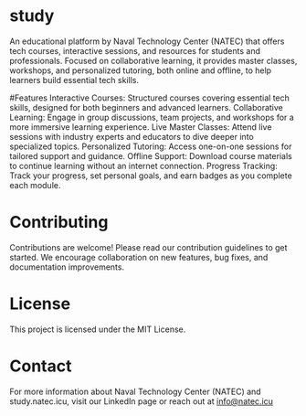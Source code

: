 # study
An educational platform by Naval Technology Center (NATEC) that offers tech courses, interactive sessions, and resources for students and professionals. Focused on collaborative learning, it provides master classes, workshops, and personalized tutoring, both online and offline, to help learners build essential tech skills.

#Features
Interactive Courses: Structured courses covering essential tech skills, designed for both beginners and advanced learners.
Collaborative Learning: Engage in group discussions, team projects, and workshops for a more immersive learning experience.
Live Master Classes: Attend live sessions with industry experts and educators to dive deeper into specialized topics.
Personalized Tutoring: Access one-on-one sessions for tailored support and guidance.
Offline Support: Download course materials to continue learning without an internet connection.
Progress Tracking: Track your progress, set personal goals, and earn badges as you complete each module.

# Contributing
Contributions are welcome! Please read our contribution guidelines to get started. We encourage collaboration on new features, bug fixes, and documentation improvements.

# License
This project is licensed under the MIT License.

# Contact
For more information about Naval Technology Center (NATEC) and study.natec.icu, visit our LinkedIn page or reach out at info@natec.icu

